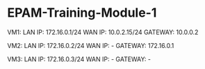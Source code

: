 # EPAM-Training-Module-1

VM1: 
   LAN IP:  172.16.0.1/24
   WAN IP:  10.0.2.15/24
   GATEWAY: 10.0.0.2
   
VM2:
   LAN IP:  172.16.0.2/24
   WAN IP: -
   GATEWAY: 172.16.0.1
   
VM3:
   LAN IP:  172.16.0.3/24
   WAN IP: -
   GATEWAY: -

